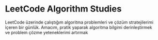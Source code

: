 #  LeetCode Algorithm Studies
 LeetCode üzerinde çalıştığım algoritma problemleri ve çözüm stratejilerimi içeren bir günlük. Amacım, pratik yaparak algoritma bilgimi derinleştirmek ve problem çözme yeteneklerimi artırmak
